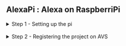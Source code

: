 ## AlexaPi : Alexa on RaspberriPi ##

<details>
  <summary>Step 1 - Setting up the pi</summary>
  <br />
   1) Copy the contents of the setup folder onto your desktop <br />
   2) Install etcher into your pc <br />
   3) Burn Raspian.img to the given sd card using etcher <br />
   4) insert the sd card into the raspberry pi <br />
   5) Poweron the rpi <br />
  </details>
  
  <br />

<details>
  <summary>Step 2 - Registering the project on AVS</summary>
  <br />
  1)Create an amazon developers account at  https://developer.amazon.com
  </details>




